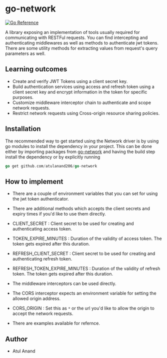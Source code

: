 # go-network

[![Go Reference](https://pkg.go.dev/badge/github.com/atulanand206/go-network.svg)](https://pkg.go.dev/github.com/atulanand206/go-network)

A library exposing an implementation of tools usually required for communicating with RESTFul requests. You can find intercepting and authenticating middlewares as well as methods to authenticate jwt tokens. There are some utility methods for extracting values from request's query parameters as well.

## Learning outcomes
- Create and verify JWT Tokens using a client secret key.
- Build authentication services using access and refresh token using a client secret key and encrypt information in the token for specific purposes.
- Customize middleware interceptor chain to authenticate and scope network requests.
- Restrict network requests using Cross-origin resource sharing policies.

## Installation

The recommended way to get started using the Network driver is by using go modules to install the dependency in your project. This can be done either by importing packages from [go-network](github.com/atulanand206/go-network) and having the build step install the dependency or by explicitly running
```go
go get github.com/atulanand206/go-network
```

## How to implement

- There are a couple of environment variables that you can set for using the jwt token authenticator.
- There are additional methods which accepts the client secrets and expiry times if you'd like to use them directly.

- CLIENT_SECRET : Client secret to be used for creating and authenticating access token.
- TOKEN_EXPIRE_MINUTES : Duration of the validity of access token. The token gets expired after this duration.
- REFRESH_CLIENT_SECRET : Client secret to be used for creating and authenticating refresh token.
- REFRESH_TOKEN_EXPIRE_MINUTES : Duration of the validity of refresh token. The token gets expired after this duration.
    
- The middleware interceptors can be used directly.
- The CORS interceptor expects an environment variable for setting the allowed origin address.

- CORS_ORIGIN : Set this as `*` or the url you'd like to allow the origin to accept the network requests.

- There are examples available for refernce.

## Author

- Atul Anand
